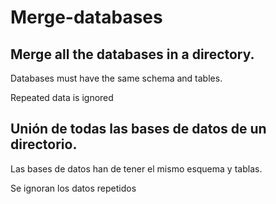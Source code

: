 # Merge-databases

## Merge all the databases in a directory. 

Databases must have the same schema and tables.

Repeated data is ignored


## Unión de todas las bases de datos de un directorio. 

Las bases de datos han de tener el mismo esquema y tablas.

Se ignoran los datos repetidos
